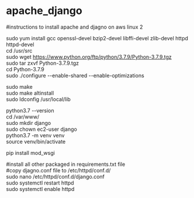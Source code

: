 # apache_django
#instructions to install apache and djagno on aws linux 2

sudo yum install gcc openssl-devel bzip2-devel libffi-devel zlib-devel httpd httpd-devel  
cd /usr/src  
sudo wget https://www.python.org/ftp/python/3.7.9/Python-3.7.9.tgz  
sudo tar zxvf Python-3.7.9.tgz   
cd Python-3.7.9  
sudo ./configure --enable-shared --enable-optimizations  

sudo make  
sudo make altinstall  
sudo ldconfig /usr/local/lib   

python3.7 --version  
cd /var/www/  
sudo mkdir django  
sudo chown ec2-user django  
python3.7 -m venv venv  
source venv/bin/activate  

pip install mod_wsgi  
  
#install all other packaged in requirements.txt file  
#copy djagno.conf file to /etc/httpd/conf.d/  
sudo nano /etc/httpd/conf.d/django.conf  
sudo systemctl restart httpd  
sudo systemctl enable httpd   
